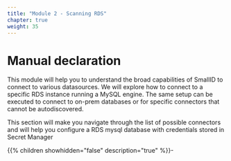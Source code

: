 ```yaml
---
title: "Module 2 - Scanning RDS"
chapter: true
weight: 35
---
```


# Manual declaration
This module will help you to understand the broad capabilities of SmallID to connect to various datasources.
We will explore how to connect to a specific RDS instance running a MySQL engine. The same setup can be executed to connect to on-prem databases or for specific connectors that cannot be autodiscovered.

This section will make you navigate through the list of possible connectors and will help you configure a RDS mysql database with credentials stored in Secret Manager

{{% children showhidden="false" description="true" %}}-